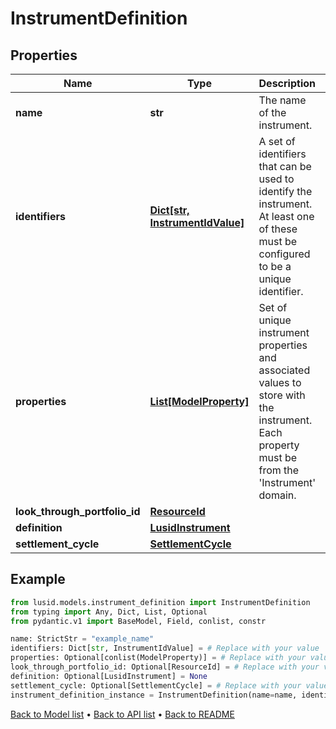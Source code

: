 # InstrumentDefinition

## Properties
Name | Type | Description | Notes
------------ | ------------- | ------------- | -------------
**name** | **str** | The name of the instrument. | 
**identifiers** | [**Dict[str, InstrumentIdValue]**](InstrumentIdValue.md) | A set of identifiers that can be used to identify the instrument. At least one of these must be configured to be a unique identifier. | 
**properties** | [**List[ModelProperty]**](ModelProperty.md) | Set of unique instrument properties and associated values to store with the instrument. Each property must be from the &#39;Instrument&#39; domain. | [optional] 
**look_through_portfolio_id** | [**ResourceId**](ResourceId.md) |  | [optional] 
**definition** | [**LusidInstrument**](LusidInstrument.md) |  | [optional] 
**settlement_cycle** | [**SettlementCycle**](SettlementCycle.md) |  | [optional] 
## Example

```python
from lusid.models.instrument_definition import InstrumentDefinition
from typing import Any, Dict, List, Optional
from pydantic.v1 import BaseModel, Field, conlist, constr

name: StrictStr = "example_name"
identifiers: Dict[str, InstrumentIdValue] = # Replace with your value
properties: Optional[conlist(ModelProperty)] = # Replace with your value
look_through_portfolio_id: Optional[ResourceId] = # Replace with your value
definition: Optional[LusidInstrument] = None
settlement_cycle: Optional[SettlementCycle] = # Replace with your value
instrument_definition_instance = InstrumentDefinition(name=name, identifiers=identifiers, properties=properties, look_through_portfolio_id=look_through_portfolio_id, definition=definition, settlement_cycle=settlement_cycle)

```

[Back to Model list](../README.md#documentation-for-models) &#8226; [Back to API list](../README.md#documentation-for-api-endpoints) &#8226; [Back to README](../README.md)

